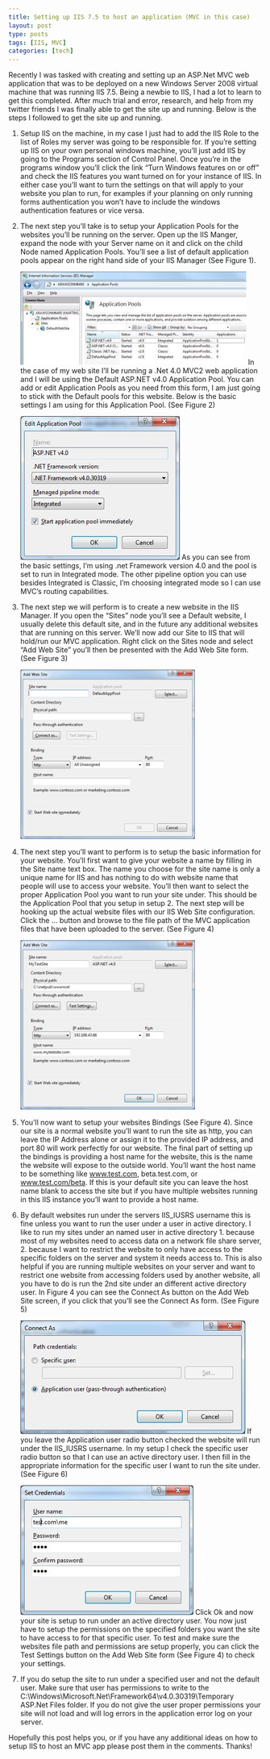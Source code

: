 ```yaml
---
title: Setting up IIS 7.5 to host an application (MVC in this case)
layout: post
type: posts
tags: [IIS, MVC]
categories: [tech]
---
```


Recently I was tasked with creating and setting up an ASP.Net MVC web application that was to be deployed on a new Windows Server 2008 virtual machine that was running IIS 7.5. Being a newbie to IIS, I had a lot to learn to get this completed. After much trial and error, research, and help from my twitter friends I was finally able to get the site up and running. Below is the steps I followed to get the site up and running.

1. Setup IIS on the machine, in my case I just had to add the IIS Role to the list of Roles my server was going to be responsible for. If you’re setting up IIS on your own personal windows machine, you’ll just add IIS by going to the Programs section of Control Panel. Once you’re in the programs window you’ll click the link “Turn Windows features on or off” and check the IIS features you want turned on for your instance of IIS. In either case you’ll want to turn the settings on that will apply to your website you plan to run, for examples if your planning on only running forms authentication you won’t have to include the windows authentication features or vice versa.
2. The next step you’ll take is to setup your Application Pools for the websites you’ll be running on the server. Open up the IIS Manger, expand the node with your Server name on it and click on the child Node named Application Pools. You’ll see a list of default application pools appear on the right hand side of your IIS Manager (See Figure 1).

   ![Figure 1](/assets/img/20101029/figure1.jpg)
   In the case of my web site I’ll be running a .Net 4.0 MVC2 web application and I will be using the Default ASP.NET v4.0 Application Pool. You can add or edit Application Pools as you need from this form, I am just going to stick with the Default pools for this website. Below is the basic settings I am using for this Application Pool. (See Figure 2)

   ![Figure 2](/assets/img/20101029/figure2.jpg)
   As you can see from the basic settings, I’m using .net Framework version 4.0 and the pool is set to run in Integrated mode. The other pipeline option you can use besides Integrated is Classic, I’m choosing integrated mode so I can use MVC’s routing capabilities.
3. The next step we will perform is to create a new website in the IIS Manager. If you open the “Sites” node you’ll see a Default website, I usually delete this default site, and in the future any additional websites that are running on this server. We’ll now add our Site to IIS that will hold/run our MVC application. Right click on the Sites node and select “Add Web Site” you’ll then be presented with the Add Web Site form. (See Figure 3)

   ![Figure 3](/assets/img/20101029/figure3.jpg)
4. The next step you’ll want to perform is to setup the basic information for your website. You’ll first want to give your website a name by filling in the Site name text box. The name you choose for the site name is only a unique name for IIS and has nothing to do with website name that people will use to access your website. You’ll then want to select the proper Application Pool you want to run your site under. This should be the Application Pool that you setup in setup 2. The next step will be hooking up the actual website files with our IIS Web Site configuration. Click the … button and browse to the file path of the MVC application files that have been uploaded to the server. (See Figure 4)

   ![Figure 4](/assets/img/20101029/figure4.jpg)
5. You’ll now want to setup your websites Bindings (See Figure 4). Since our site is a normal website you’ll want to run the site as http, you can leave the IP Address alone or assign it to the provided IP address, and port 80 will work perfectly for our website. The final part of setting up the bindings is providing a host name for the website, this is the name the website will expose to the outside world. You’ll want the host name to be something like www.test.com, beta.test.com, or www.test.com/beta. If this is your default site you can leave the host name blank to access the site but if you have multiple websites running in this IIS instance you’ll want to provide a host name.
6. By default websites run under the servers IIS_IUSRS username this is fine unless you want to run the user under a user in active directory. I like to run my sites under an named user in active directory 1. because most of my websites need to access data on a network file share server, 2. because I want to restrict the website to only have access to the specific folders on the server and system it needs access to. This is also helpful if you are running multiple websites on your server and want to restrict one website from accessing folders used by another website, all you have to do is run the 2nd site under an different active directory user. In Figure 4 you can see the Connect As button on the Add Web Site screen, if you click that you’ll see the Connect As form. (See Figure 5)

   ![Figure 5](/assets/img/20101029/figure5.jpg)
   If you leave the Application user radio button checked the website will run under the IIS_IUSRS username. In my setup I check the specific user radio button so that I can use an active directory user. I then fill in the appropriate information for the specific user I want to run the site under. (See Figure 6)

   ![Figure 6](/assets/img/20101029/figure6.jpg)
   Click Ok and now your site is setup to run under an active directory user. You now just have to setup the permissions on the specified folders you want the site to have access to for that specific user. To test and make sure the websites file path and permissions are setup properly, you can click the Test Settings button on the Add Web Site form (See Figure 4) to check your settings.
7. If you do setup the site to run under a specified user and not the default user. Make sure that user has permissions to write to the C:\Windows\Microsoft.Net\Framework64\v4.0.30319\Temporary ASP.Net Files folder. If you do not give the user proper permissions your site will not load and will log errors in the application error log on your server.

Hopefully this post helps you, or if you have any additional ideas on how to setup IIS to host an MVC app please post them in the comments. Thanks!
